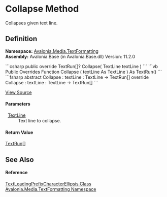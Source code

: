 # Collapse Method


Collapses given text line.



## Definition
**Namespace:** <a href="N_Avalonia_Media_TextFormatting">Avalonia.Media.TextFormatting</a>  
**Assembly:** Avalonia.Base (in Avalonia.Base.dll) Version: 11.2.0

<Tabs groupId="api-code-preview">
<TabItem value="csharp" label="C#">
```csharp
public override TextRun[]? Collapse(
	TextLine textLine
)
```
</TabItem>
<TabItem value="vb" label="VB">
```vb
Public Overrides Function Collapse ( 
	textLine As TextLine
) As TextRun()
```
</TabItem>
<TabItem value="fsharp" label="F#">
```fsharp
abstract Collapse : 
        textLine : TextLine -> TextRun[] 
override Collapse : 
        textLine : TextLine -> TextRun[] 
```
</TabItem>
</Tabs>



<a href="https://github.com/AvaloniaUI/Avalonia/tree/master/src/Avalonia.Base/Media/TextFormatting/TextLeadingPrefixCharacterEllipsis.cs#L51" title="View the source code">View Source</a>



#### Parameters
<dl><dt>  <a href="T_Avalonia_Media_TextFormatting_TextLine">TextLine</a></dt><dd>Text line to collapse.</dd></dl>

#### Return Value
<a href="T_Avalonia_Media_TextFormatting_TextRun">TextRun</a>[]

## See Also


#### Reference
<a href="T_Avalonia_Media_TextFormatting_TextLeadingPrefixCharacterEllipsis">TextLeadingPrefixCharacterEllipsis Class</a>  
<a href="N_Avalonia_Media_TextFormatting">Avalonia.Media.TextFormatting Namespace</a>  
